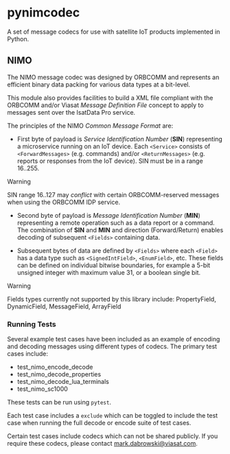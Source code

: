 # pynimcodec

A set of message codecs for use with satellite IoT products implemented
in Python.

## NIMO

The NIMO message codec was designed by ORBCOMM and represents an efficient
binary data packing for various data types at a bit-level.

This module also provides facilities to build a XML file compliant with the
ORBCOMM and/or Viasat *Message Definition File* concept to apply to messages
sent over the IsatData Pro service.

The principles of the NIMO *Common Message Format* are:

* First byte of payload is *Service Identification Number* (**SIN**)
representing a microservice running on an IoT device.
Each `<Service>` consists of `<ForwardMessages>` (e.g. commands) and/or
`<ReturnMessages>` (e.g. reports or responses from the IoT device).
SIN must be in a range 16..255.
    
> [!WARNING]
> SIN range 16..127 may *conflict* with certain ORBCOMM-reserved messages
> when using the ORBCOMM IDP service.

* Second byte of payload is *Message Identification Number* (**MIN**)
representing a remote operation such as a data report or a command.
The combination of **SIN** and **MIN** and direction (Forward/Return) enables
decoding of subsequent `<Fields>` containing data.

* Subsequent bytes of data are defined by `<Fields>` where each `<Field>` has
a data type such as `<SignedIntField>`, `<EnumField>`, etc.
These fields can be defined on individual bitwise boundaries, for example a
5-bit unsigned integer with maximum value 31, or a boolean single bit.

> [!WARNING]
> Fields types currently not supported by this library include:
> PropertyField, DynamicField, MessageField, ArrayField

### Running Tests

Several example test cases have been included as an example of encoding and
decoding messages using different types of codecs. The primary test cases include:

* test_nimo_encode_decode
* test_nimo_decode_properties
* test_nimo_decode_lua_terminals
* test_nimo_sc1000

These tests can be run using `pytest`.

Each test case includes a `exclude` which can be toggled to include the
test case when running the full decode or encode suite of test cases.

Certain test cases include codecs which can not be shared publicly. If
you require these codecs, please contact mark.dabrowski@viasat.com.


